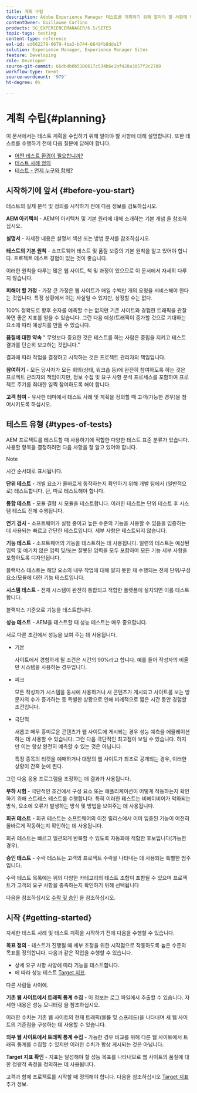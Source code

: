 ```yaml
---
title: 계획 수립
description: Adobe Experience Manager 테스트를 계획하기 위해 알아야 할 사항에 대해 알아봅니다.
contentOwner: Guillaume Carlino
products: SG_EXPERIENCEMANAGER/6.5/SITES
topic-tags: testing
content-type: reference
exl-id: ed662279-0679-4ba3-b744-6649fb8dda17
solution: Experience Manager, Experience Manager Sites
feature: Developing
role: Developer
source-git-commit: 66db4b0b5106617c534b6e1bf428a3057f2c2708
workflow-type: tm+mt
source-wordcount: '979'
ht-degree: 0%

---
```


# 계획 수립{#planning}

이 문서에서는 테스트 계획을 수립하기 위해 알아야 할 사항에 대해 설명합니다. 또한 테스트를 수행하기 전에 다음 질문에 답해야 합니다.

* [어떤 테스트 환경이 필요합니까?](/help/sites-developing/test-environments.md)
* [테스트 사례 정의](/help/sites-developing/test-cases.md)
* [테스트 - 언제 누구와 함께?](/help/sites-developing/when-who.md)

## 시작하기에 앞서 {#before-you-start}

테스트의 실제 분석 및 정의를 시작하기 전에 다음 정보를 검토하십시오.

**AEM 아키텍처** - AEM의 아키텍처 및 기본 원리에 대해 소개하는 기본 개념 을 참조하십시오.

**설명서** - 자세한 내용은 설명서 섹션 또는 방법 문서를 참조하십시오.

**테스트의 기본 원칙** - 소프트웨어 테스트 및 품질 보증의 기본 원칙을 알고 있어야 합니다. 프로젝트 테스트 경험이 있는 것이 좋습니다.

이러한 원칙을 다루는 많은 웹 사이트, 책 및 과정이 있으므로 이 문서에서 자세히 다루지 않습니다.

**피해야 할 가정** - 가장 큰 가정은 웹 사이트가 매일 수백만 개의 요청을 서비스해야 한다는 것입니다. 특정 상황에서 이는 사실일 수 있지만, 상정할 수는 없다.

100% 정확도로 향후 숫자를 예측할 수는 없지만 기존 사이트와 경험한 트래픽을 관찰하면 좋은 지표를 얻을 수 있습니다. 그런 다음 예상/트래픽이 증가할 것으로 기대하는 요소에 따라 예상치를 만들 수 있습니다.

**품질에 대한 약속** &quot; 무엇보다 중요한 것은 테스트를 하는 사람은 중립을 지키고 테스트 결과를 단순히 보고하는 것입니다.&quot;

결과에 따라 작업을 결정하고 시작하는 것은 프로젝트 관리자의 책임입니다.

**참여하기** - 모든 당사자가 모든 회의(상태, 워크숍 등)에 완전히 참여하도록 하는 것은 프로젝트 관리자의 책임이지만, 정보 수집 및 요구 사항 분석 프로세스를 포함하여 프로젝트 주기를 최대한 일찍 참여하도록 해야 합니다.

**고객 참여** - 유사한 테마에서 테스트 사례 및 계획을 정의할 때 고객(가능한 경우)을 참여시키도록 하십시오.

## 테스트 유형 {#types-of-tests}

AEM 프로젝트를 테스트할 때 사용하기에 적합한 다양한 테스트 표준 분류가 있습니다. 사용할 항목을 결정하려면 다음 사항을 잘 알고 있어야 합니다.

>[!NOTE]
>
>시간 순서대로 표시됩니다.

**단위 테스트** - 개별 요소가 올바르게 동작하는지 확인하기 위해 개발 팀에서 (일반적으로) 테스트합니다. 단, 따로 테스트해야 합니다.

**통합 테스트** - 모듈 결합 시 모듈을 테스트합니다. 이러한 테스트는 단위 테스트 후 시스템 테스트 전에 수행됩니다.

**연기 검사** - 소프트웨어가 실행 중이고 높은 수준의 기능을 사용할 수 있음을 입증하는 데 사용되는 빠르고 간단한 테스트입니다. 세부 사항은 테스트되지 않습니다.

**기능 테스트** - 소프트웨어의 기능을 테스트하는 데 사용됩니다. 일련의 테스트는 예상된 입력 및 예기치 않은 입력 및/또는 잘못된 입력을 모두 포함하여 모든 기능 세부 사항을 포함하도록 디자인됩니다.

블랙박스 테스트는 해당 요소의 내부 작업에 대해 알지 못한 채 수행되는 전체 단위/구성 요소/모듈에 대한 기능 테스트입니다.

**시스템 테스트** - 전체 시스템이 완전히 통합되고 적합한 플랫폼에 설치되면 이를 테스트합니다.

블랙박스 기준으로 기능을 테스트합니다.

**성능 테스트** - AEM을 테스트할 때 성능 테스트는 매우 중요합니다.

서로 다른 조건에서 성능을 보여 주는 데 사용됩니다.

* 기본

  사이트에서 경험하게 될 조건은 시간의 90%라고 합니다. 예를 들어 작성자의 비율만 시스템을 사용하는 경우입니다.

* 피크

  모든 작성자가 시스템을 동시에 사용하거나 새 콘텐츠가 게시되고 사이트를 보는 방문자의 수가 증가하는 등 특별한 상황으로 인해 비례적으로 짧은 시간 동안 경험할 조건입니다.

* 극단적

  새롭고 매우 흥미로운 콘텐츠가 웹 사이트에 게시되는 경우 성능 예측을 에뮬레이션하는 데 사용할 수 있습니다. 그런 다음 극단적인 최고점이 보일 수 있습니다. 하지만 이는 항상 완전히 예측할 수 있는 것은 아닙니다.

  특정 종목의 티켓을 예매하거나 대망의 웹 사이트가 최초로 공개되는 경우, 이러한 상황이 간혹 눈에 띈다.

그런 다음 응용 프로그램을 조정하는 데 결과가 사용됩니다.

**부하 시험** - 극단적인 조건에서 구성 요소 또는 애플리케이션이 어떻게 작동하는지 확인하기 위해 스트레스 테스트를 수행합니다. 특히 이러한 테스트는 비헤이비어가 악화되는 방식, 요소에 오류가 발생하는 방식 및 방법을 보여주는 데 사용됩니다.

**회귀 테스트** - 회귀 테스트는 소프트웨어의 이전 릴리스에서 이미 입증된 기능이 여전히 올바르게 작동하는지 확인하는 데 사용됩니다.

회귀 테스트는 빠르고 일관되게 반복할 수 있도록 자동화에 적합한 후보입니다(가능한 경우).

**승인 테스트** - 수락 테스트는 고객의 프로젝트 수락을 나타내는 데 사용되는 특별한 범주입니다.

수락 테스트 목록에는 위의 다양한 카테고리의 테스트 조합이 포함될 수 있으며 프로젝트가 고객의 요구 사항을 충족하는지 확인하기 위해 선택됩니다

다음을 참조하십시오 [수락 및 승인](/help/sites-developing/acceptance-signoff.md) 을 참조하십시오.

## 시작 {#getting-started}

자세한 테스트 사례 및 테스트 계획을 시작하기 전에 다음을 수행할 수 있습니다.

**목표 정의** - 테스트가 진행될 때 세부 조정을 위한 시작점으로 작동하도록 높은 수준의 목표를 정의합니다. 다음과 같은 작업을 수행할 수 있습니다.

* 상세 요구 사항 사양에 따라 기능을 테스트합니다.
* 에 따라 성능 테스트 [Target 지표](/help/managing/best-practices-further-reference.md#key-performance-indicators-and-target-metrics).

다른 사람들 사이에.

**기존 웹 사이트에서 트래픽 통계 수집** - 이 정보는 로그 파일에서 추출할 수 있습니다. 자세한 내용은 성능 모니터링 을 참조하십시오.

이러한 수치는 기존 웹 사이트의 현재 트래픽(볼륨 및 스프레드)을 나타내며 새 웹 사이트의 기준점을 구성하는 데 사용할 수 있습니다.

**외부 웹 사이트에서 트래픽 통계 수집** - 가능한 경우 비교를 위해 다른 웹 사이트에서 트래픽 통계를 수집할 수 있지만 이러한 수치가 항상 게시되는 것은 아닙니다.

**Target 지표 확인** - 지표는 달성해야 할 성능 목표를 나타내므로 웹 사이트의 품질에 대한 정량적 측정을 정의하는 데 사용됩니다.

고객과 함께 프로젝트를 시작할 때 정의해야 합니다. 다음을 참조하십시오 [Target 지표](/help/sites-developing/planning.md) 추가 정보.
